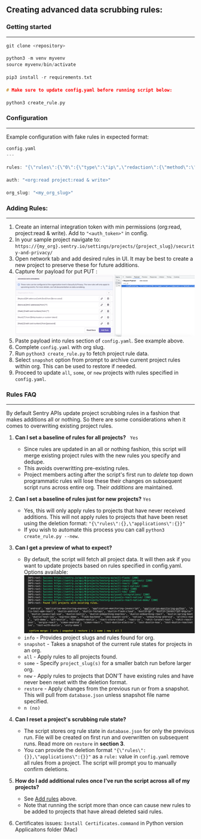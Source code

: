 

## Creating advanced data scrubbing rules:


### Getting started
---


 ```c
git clone <repository>

python3 -m venv myvenv
source myvenv/bin/activate

pip3 install -r requirements.txt

# Make sure to update config.yaml before running script below:

python3 create_rule.py
```

### Configuration
---

Example configuration with fake rules in expected format:

```c
config.yaml
---

rules: "{\"rules\":{\"0\":{\"type\":\"ip\",\"redaction\":{\"method\":\"replace\",\"text\":\"test\"}},\"1\":{\"type\":\"mac\",\"redaction\":{\"method\":\"remove\"}},\"2\":{\"type\":\"pattern\",\"pattern\":\"*\",\"redaction\":{\"method\":\"hash\"}},\"3\":{\"type\":\"creditcard\",\"redaction\":{\"method\":\"mask\"}}},\"applications\":{\"$error.value\":[\"0\"],\"**\":[\"1\",\"3\"],\"$http.headers.x-custom-token\":[\"2\"]}}"

auth: "<org:read project:read & write>"

org_slug: "<my_org_slug>"
```

### Adding Rules:
---

1. Create an internal integration token with min permissions (org:read, project:read & write). Add to `"<auth_token>"` in config. 
2. In your sample project navigate to: `https://{my_org}.sentry.io/settings/projects/{project_slug}/security-and-privacy/`
3. Open network tab and add desired rules in UI. It may be best to create a new project to preserve these for future additions.
4. Capture for payload for put PUT :![alt text](rules_ui.png)
5. Paste payload into rules section of `config.yaml`. See example above.
6. Complete `config.yaml` with org slug.
7. Run `python3 create_rule.py` to fetch project rule data.
8. Select `snapshot` option from prompt to archive current project rules within org. This can be used to restore if needed.
9. Proceed to update `all`, `some`, or `new` projects with rules specified in `config.yaml`.

### Rules FAQ
---

By default Sentry APIs update project scrubbing rules in a fashion that makes additions all or nothing. So there are some considerations when it comes to overwriting existing project rules.

1. **Can I set a baseline of rules for all projects?**  ` Yes`
    - Since rules are updated in an all or nothing fashion, this script will merge existing project rules with the new rules you specify and dedupe.
    - This avoids overwritting pre-existing rules. 
    - Project members acting after the script's first run  to *delete* top down programmatic rules will lose these their changes on subsequent script runs across entire org. Their *additions* are maintained.

2. **Can I set a baseline of rules just for new projects?** `Yes`
    - Yes, this will only apply rules to projects that have never received additions. This will not apply rules to projects that have been reset using the deletion format: `"{\"rules\":{},\"applications\":{}}"`
    - If you wish to automate this process you can call `python3 create_rule.py --new`. 
3. **Can I get a preview of what to expect?**
    - By default, the script will fetch all project data. It will then ask if you want to update  projects based on rules specified in config.yaml. Options available:
    ![alt text](preview_1.png)
    - `info` - Provides project slugs and rules found for org.
    - `snapshot` - Takes a snapshot of the current rule states for projects in an org.
    - `all` - Apply rules to all projects found.
    - `some` - Specify `project_slug(s)` for a smaller batch run before larger org.
    - `new` - Apply rules to projects that DON'T have existing rules and have never been reset with the deletion format.
    - `restore` - Apply changes from the previous run or from a snapshot. This will pull from `database.json` unless snapshot file name specified.
    - `n (no)`   
4. **Can I reset a project's scrubbing rule state?**
    - The script stores org rule state in `database.json` for only the previous run. File will be created on first run and overwritten on subsequent runs. Read more on `restore` in **section 3**.
    - You can provide the deletion format `"{\"rules\":{}},\"applications\":{}}"` as a `rule:` value in `config.yaml` remove all rules from a project. The script will prompt you to manually confirm deletions.
5. **How do I add additional rules once I've run the script across all of my projects?**
    - See [Add rules](#Adding-Rules) above.
    - Note that running the script more than once can cause new rules to be added to projects that have alread deleted said rules.

6. Certificates issues: `Install Certificates.command` in Python version Applicaitons folder (Mac) 